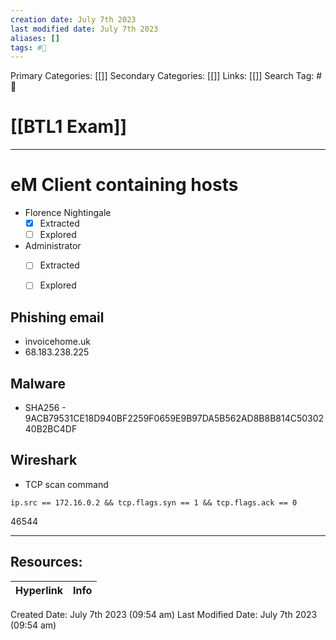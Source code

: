```yaml
---
creation date: July 7th 2023
last modified date: July 7th 2023
aliases: []
tags: #📖
---
```


Primary Categories: [[]] 
Secondary Categories: [[]] 
Links: [[]] 
Search Tag: #📖  

# [[BTL1 Exam]]  
---

# eM Client containing hosts
- Florence Nightingale
	- [x] Extracted
	- [ ] Explored
- Administrator 
	- [ ] Extracted
	- [ ] Explored


## Phishing email 
- invoicehome.uk
- 68.183.238.225

## Malware
- SHA256 - 9ACB79531CE18D940BF2259F0659E9B97DA5B562AD8B8B814C5030240B2BC4DF

## Wireshark
- TCP scan command 
```
ip.src == 172.16.0.2 && tcp.flags.syn == 1 && tcp.flags.ack == 0
```
46544






















___

## Resources:

| Hyperlink | Info |
| --------- | ---- |


Created Date: July 7th 2023 (09:54 am) 
Last Modified Date: July 7th 2023 (09:54 am)

